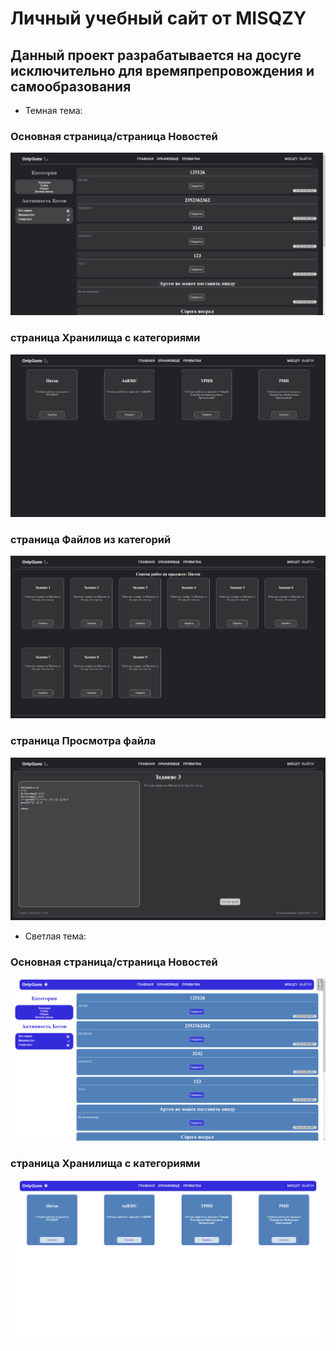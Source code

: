 # Личный учебный сайт от MISQZY
## Данный проект разрабатывается на досуге исключительно для времяпрепровождения и самообразования

* Темная тема:

### **Основная** страница/страница **Новостей**
![alt text](examples/news-dark.png)

### страница **Хранилища** с категориями
![alt text](examples/categories-dark.png)

### страница **Файлов** из категорий
![alt text](examples/cards-dark.png)

### страница **Просмотра файла**
![alt text](examples/file_view.png)

* Светлая тема:

### **Основная** страница/страница **Новостей**
![alt text](examples/news-light.png)

### страница **Хранилища** с категориями
![alt text](examples/categories-light.png)

